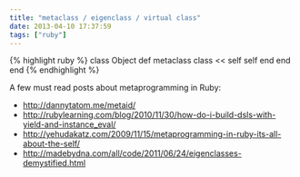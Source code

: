 ```yaml
---
title: "metaclass / eigenclass / virtual class"
date: 2013-04-10 17:37:59
tags: ["ruby"]
---
```


<p>
{% highlight ruby %}
class Object
  def metaclass
    class << self
      self 
    end
  end
end
{% endhighlight %}
</p>

<p>
A few must read posts about metaprogramming in Ruby:

<ul>
<li>
<a href="http://dannytatom.me/metaid/">http://dannytatom.me/metaid/</a>
</li>
<li><a href="http://rubylearning.com/blog/2010/11/30/how-do-i-build-dsls-with-yield-and-instance_eval/">http://rubylearning.com/blog/2010/11/30/how-do-i-build-dsls-with-yield-and-instance_eval/</a>
</li>
<li>
<a href="http://yehudakatz.com/2009/11/15/metaprogramming-in-ruby-its-all-about-the-self/">http://yehudakatz.com/2009/11/15/metaprogramming-in-ruby-its-all-about-the-self/</a>
</li>
<li><a href="http://madebydna.com/all/code/2011/06/24/eigenclasses-demystified.html">http://madebydna.com/all/code/2011/06/24/eigenclasses-demystified.html</a>
</li>
</ul>
<p>
